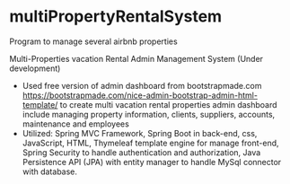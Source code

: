 # multiPropertyRentalSystem
Program to manage several airbnb properties

Multi-Properties vacation Rental Admin Management System (Under development)

-	Used free version of admin dashboard from bootstrapmade.com  https://bootstrapmade.com/nice-admin-bootstrap-admin-html-template/  to create multi vacation rental properties admin dashboard include managing property information, clients, suppliers, accounts, maintenance and employees	
-	Utilized: Spring MVC Framework, Spring Boot in back-end, css, JavaScript, HTML, Thymeleaf template engine for manage front-end, Spring Security to handle authentication and authorization, Java Persistence API (JPA) with entity manager to handle MySql connector with database. 



